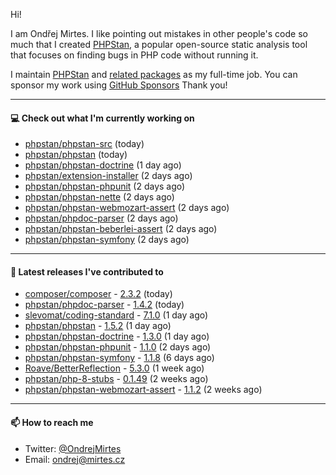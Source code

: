 Hi!

I am Ondřej Mirtes. I like pointing out mistakes in other people's code so much that I created [PHPStan](https://phpstan.org/), a popular open-source static analysis tool that focuses on finding bugs in PHP code without running it.

I maintain [PHPStan](https://github.com/phpstan/phpstan) and [related packages](https://github.com/phpstan/) as my full-time job. You can sponsor my work using [GitHub Sponsors](https://github.com/sponsors/ondrejmirtes) Thank you!

---

#### 💻 Check out what I'm currently working on

- [phpstan/phpstan-src](https://github.com/phpstan/phpstan-src) (today)
- [phpstan/phpstan](https://github.com/phpstan/phpstan) (today)
- [phpstan/phpstan-doctrine](https://github.com/phpstan/phpstan-doctrine) (1 day ago)
- [phpstan/extension-installer](https://github.com/phpstan/extension-installer) (2 days ago)
- [phpstan/phpstan-phpunit](https://github.com/phpstan/phpstan-phpunit) (2 days ago)
- [phpstan/phpstan-nette](https://github.com/phpstan/phpstan-nette) (2 days ago)
- [phpstan/phpstan-webmozart-assert](https://github.com/phpstan/phpstan-webmozart-assert) (2 days ago)
- [phpstan/phpdoc-parser](https://github.com/phpstan/phpdoc-parser) (2 days ago)
- [phpstan/phpstan-beberlei-assert](https://github.com/phpstan/phpstan-beberlei-assert) (2 days ago)
- [phpstan/phpstan-symfony](https://github.com/phpstan/phpstan-symfony) (2 days ago)

---

#### 🔭 Latest releases I've contributed to

- [composer/composer](https://github.com/composer/composer) - [2.3.2](https://github.com/composer/composer/releases/tag/2.3.2) (today)
- [phpstan/phpdoc-parser](https://github.com/phpstan/phpdoc-parser) - [1.4.2](https://github.com/phpstan/phpdoc-parser/releases/tag/1.4.2) (today)
- [slevomat/coding-standard](https://github.com/slevomat/coding-standard) - [7.1.0](https://github.com/slevomat/coding-standard/releases/tag/7.1.0) (1 day ago)
- [phpstan/phpstan](https://github.com/phpstan/phpstan) - [1.5.2](https://github.com/phpstan/phpstan/releases/tag/1.5.2) (1 day ago)
- [phpstan/phpstan-doctrine](https://github.com/phpstan/phpstan-doctrine) - [1.3.0](https://github.com/phpstan/phpstan-doctrine/releases/tag/1.3.0) (1 day ago)
- [phpstan/phpstan-phpunit](https://github.com/phpstan/phpstan-phpunit) - [1.1.0](https://github.com/phpstan/phpstan-phpunit/releases/tag/1.1.0) (2 days ago)
- [phpstan/phpstan-symfony](https://github.com/phpstan/phpstan-symfony) - [1.1.8](https://github.com/phpstan/phpstan-symfony/releases/tag/1.1.8) (6 days ago)
- [Roave/BetterReflection](https://github.com/Roave/BetterReflection) - [5.3.0](https://github.com/Roave/BetterReflection/releases/tag/5.3.0) (1 week ago)
- [phpstan/php-8-stubs](https://github.com/phpstan/php-8-stubs) - [0.1.49](https://github.com/phpstan/php-8-stubs/releases/tag/0.1.49) (2 weeks ago)
- [phpstan/phpstan-webmozart-assert](https://github.com/phpstan/phpstan-webmozart-assert) - [1.1.2](https://github.com/phpstan/phpstan-webmozart-assert/releases/tag/1.1.2) (2 weeks ago)

---

#### 📫 How to reach me

- Twitter: [@OndrejMirtes](https://twitter.com/ondrejmirtes)
- Email: [ondrej@mirtes.cz](mailto:ondrej@mirtes.cz)
